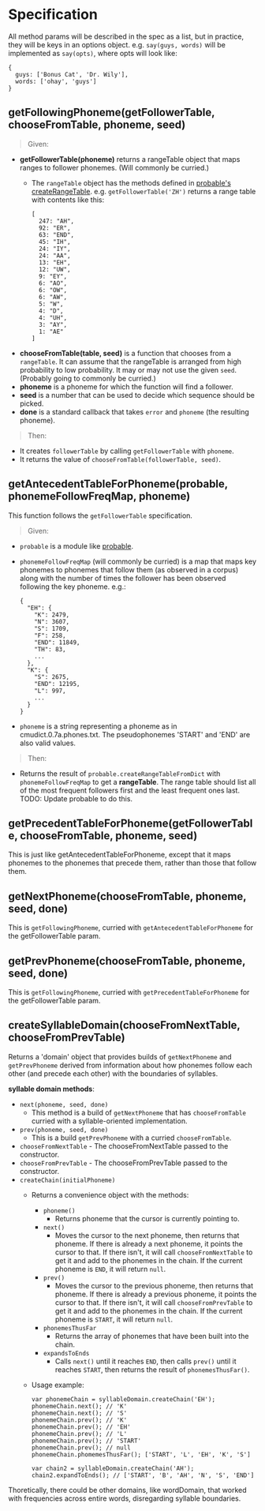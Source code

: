 Specification
=============

All method params will be described in the spec as a list, but in practice, they will be keys in an options object. e.g. `say(guys, words)` will be implemented as `say(opts)`, where opts will look like:

    {
      guys: ['Bonus Cat', 'Dr. Wily'],
      words: ['ohay', 'guys']
    }

getFollowingPhoneme(getFollowerTable, chooseFromTable, phoneme, seed)
--------

  > Given:

  - **getFollowerTable(phoneme)** returns a rangeTable object that maps ranges to follower phonemes. (Will commonly be curried.)
    - The `rangeTable` object has the methods defined in [probable's createRangeTable](https://github.com/jimkang/probable/blob/master/probable.js#L19).
  e.g. `getFollowerTable('ZH')` returns a range table with contents like this:

          [
            247: "AH",
            92: "ER",
            63: "END",
            45: "IH",
            24: "IY",
            24: "AA",
            13: "EH",
            12: "UW",
            9: "EY",
            6: "AO",
            6: "OW",
            6: "AW",
            5: "W",
            4: "D",
            4: "UH",
            3: "AY",
            1: "AE"
          ]
  - **chooseFromTable(table, seed)** is a function that chooses from a `rangeTable`. It can assume that the rangeTable is arranged from high probability to low probability. It may or may not use the given `seed`. (Probably going to commonly be curried.)
  - **phoneme** is a phoneme for which the function will find a follower.
  - **seed** is a number that can be used to decide which sequence should be picked.
  - **done** is a standard callback that takes `error` and `phoneme` (the resulting phoneme).

> Then:

  - It creates `followerTable` by calling `getFollowerTable` with `phoneme`.
  - It returns the value of `chooseFromTable(followerTable, seed)`.

getAntecedentTableForPhoneme(probable, phonemeFollowFreqMap, phoneme)
-----
This function follows the `getFollowerTable` specification.

  > Given:

- `probable` is a module like [probable](https://github.com/jimkang/probable).
- `phonemeFollowFreqMap` (will commonly be curried) is a map that maps key phonemes to phonemes that follow them (as observed in a corpus) along with the number of times the follower has been observed following the key phoneme. e.g.:

      {
        "EH": {
          "K": 2479,
          "N": 3607,
          "S": 1709,
          "F": 258,
          "END": 11849,
          "TH": 83,
          ...
        },
        "K": {
          "S": 2675,
          "END": 12195,
          "L": 997,
          ...
        }
      }

- `phoneme` is a string representing a phoneme as in cmudict.0.7a.phones.txt. The pseudophonemes 'START' and 'END' are also valid values.

> Then:

- Returns the result of `probable.createRangeTableFromDict` with `phonemeFollowFreqMap` to get a **rangeTable**. The range table should list all of the most frequent followers first and the least frequent ones last. TODO: Update probable to do this.

getPrecedentTableForPhoneme(getFollowerTable, chooseFromTable, phoneme, seed)
-----------------------------------------------------------------------------------

This is just like getAntecedentTableForPhoneme, except that it maps phonemes to the phonemes that precede them, rather than those that follow them.

getNextPhoneme(chooseFromTable, phoneme, seed, done)
----------------------------------------------------

This is `getFollowingPhoneme`, curried with `getAntecedentTableForPhoneme` for the getFollowerTable param.

getPrevPhoneme(chooseFromTable, phoneme, seed, done)
----------------------------------------------------

This is `getFollowingPhoneme`, curried with `getPrecedentTableForPhoneme` for the getFollowerTable param.

createSyllableDomain(chooseFromNextTable, chooseFromPrevTable)
--------

Returns a 'domain' object that provides builds of `getNextPhoneme` and `getPrevPhoneme` derived from information about how phonemes follow each other (and precede each other) with the boundaries of syllables.

**syllable domain methods**:
- `next(phoneme, seed, done)`
  - This method is a build of `getNextPhoneme` that has `chooseFromTable` curried with a syllable-oriented implementation.
- `prev(phoneme, seed, done)`
    - This is a build `getPrevPhoneme` with a curried `chooseFromTable`.
- `chooseFromNextTable` - The chooseFromNextTable passed to the constructor.
- `chooseFromPrevTable` - The chooseFromPrevTable passed to the constructor.
- `createChain(initialPhoneme)`
    - Returns a convenience object with the methods:
      - `phoneme()`
        - Returns phoneme that the cursor is currently pointing to.
      - `next()`
        - Moves the cursor to the next phoneme, then returns that phoneme. If there is already a next phoneme, it points the cursor to that. If there isn't, it will call `chooseFromNextTable` to get it and add to the phonemes in the chain. If the current phoneme is `END`, it will return `null`.
      - `prev()`
        - Moves the cursor to the previous phoneme, then returns that phoneme. If there is already a previous phoneme, it points the cursor to that. If there isn't, it will call `chooseFromPrevTable` to get it and add to the phonemes in the chain. If the current phoneme is `START`, it will return `null`.
      - `phonemesThusFar`
        - Returns the array of phonemes that have been built into the chain.
      - `expandsToEnds`
        - Calls `next()` until it reaches `END`, then calls `prev()` until it reaches `START`, then returns the result of `phonemesThusFar()`.
    - Usage example:

          var phonemeChain = syllableDomain.createChain('EH');
          phonemeChain.next(); // 'K'
          phonemeChain.next(); // 'S'
          phonemeChain.prev(); // 'K'
          phonemeChain.prev(); // 'EH'
          phonemeChain.prev(); // 'L'
          phonemeChain.prev(); // 'START'
          phonemeChain.prev(); // null
          phonemeChain.phomemesThusFar(); ['START', 'L', 'EH', 'K', 'S']

          var chain2 = syllableDomain.createChain('AH');
          chain2.expandToEnds(); // ['START', 'B', 'AH', 'N', 'S', 'END']

Thoretically, there could be other domains, like wordDomain, that worked with frequencies across entire words, disregarding syllable boundaries.
